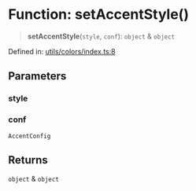 # Function: setAccentStyle()

> **setAccentStyle**(`style`, `conf`): `object` & `object`

Defined in: [utils/colors/index.ts:8](https://github.com/onyx-og/prismal-react/blob/f611b276376e5e5dfd4621937c01a0c007234c7b/src/utils/colors/index.ts#L8)

## Parameters

### style

### conf

`AccentConfig`

## Returns

`object` & `object`
